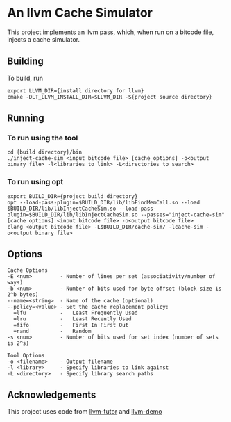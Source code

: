 # An llvm Cache Simulator
This project implements an llvm pass, which, when run on a bitcode file, injects a cache simulator.

## Building
To build, run

```commandline
export LLVM_DIR={install directory for llvm}
cmake -DLT_LLVM_INSTALL_DIR=$LLVM_DIR -S{project source directory}
```

## Running
### To run using the tool
```commandline
cd {build directory}/bin
./inject-cache-sim <input bitcode file> [cache options] -o<output binary file> -l<libraries to link> -L<directories to search>
```
### To run using opt
```commandline
export BUILD_DIR={project build directory}
opt --load-pass-plugin=$BUILD_DIR/lib/libFindMemCall.so --load $BUILD_DIR/lib/libInjectCacheSim.so --load-pass-plugin=$BUILD_DIR/lib/libInjectCacheSim.so --passes="inject-cache-sim" [cache options] <input bitcode file> -o<output bitcode file>
clang <output bitcode file> -L$BUILD_DIR/cache-sim/ -lcache-sim -o<output binary file>
```
## Options
```commandline
Cache Options
-E <num>         - Number of lines per set (associativity/number of ways)
-b <num>         - Number of bits used for byte offset (block size is 2^b bytes)
--name=<string>  - Name of the cache (optional)
--policy=<value> - Set the cache replacement policy:
  =lfu           -   Least Frequently Used
  =lru           -   Least Recently Used
  =fifo          -   First In First Out
  =rand          -   Random
-s <num>         - Number of bits used for set index (number of sets is 2^s)

Tool Options
-o <filename>    - Output filename
-l <library>     - Specify libraries to link against
-L <directory>   - Specify library search paths
```
## Acknowledgements
This project uses code from [llvm-tutor](https://github.com/banach-space/llvm-tutor/tree/main)
and [llvm-demo](https://github.com/nsumner/llvm-demo/tree/master)